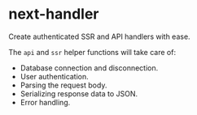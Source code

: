 # next-handler

Create authenticated SSR and API handlers with ease.

The `api` and `ssr` helper functions will take care of:

- Database connection and disconnection.
- User authentication.
- Parsing the request body.
- Serializing response data to JSON.
- Error handling.
